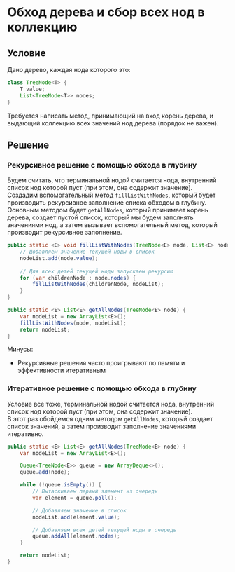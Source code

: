 # Обход дерева и сбор всех нод в коллекцию

## Условие

Дано дерево, каждая нода которого это:

```java
class TreeNode<T> {
    T value;
    List<TreeNode<T>> nodes;
}
```

Требуется написать метод, принимающий на вход корень дерева, и выдающий коллекцию всех значений нод дерева (порядок не важен).

## Решение

### Рекурсивное решение с помощью обхода в глубину

Будем считать, что терминальной нодой считается нода, внутренний список нод которой пуст (при этом, она содержит значение).\
Создадим вспомогательный метод `fillListWithNodes`, который будет производить рекурсивное заполнение списка обходом в глубину.\
Основным методом будет `getAllNodes`, который принимает корень дерева, создает пустой список, который мы будем заполнять значениями нод, а затем вызывает вспомогательный метод, который производит рекурсивное заполнение.

```java
public static <E> void fillListWithNodes(TreeNode<E> node, List<E> nodeList) {
    // Добавляем значение текущей ноды в список
    nodeList.add(node.value);    
    
    // Для всех детей текущей ноды запускаем рекурсию
    for (var childrenNode : node.nodes) {
        fillListWithNodes(childrenNode, nodeList);
    }
}

public static <E> List<E> getAllNodes(TreeNode<E> node) {
    var nodeList = new ArrayList<E>();
    fillListWithNodes(node, nodeList);
    return nodeList;
}
```

Минусы: 
* Рекурсивные решения часто проигрывают по памяти и эффективности итеративным

### Итеративное решение с помощью обхода в глубину

Условие все тоже, терминальной нодой считается нода, внутренний список нод которой пуст (при этом, она содержит значение).\
В этот раз обойдемся одним методом `getAllNodes`, который создает список значений, а затем производит заполнение значениями итеративно.

```java
public static <E> List<E> getAllNodes(TreeNode<E> node) {
    var nodeList = new ArrayList<E>();

    Queue<TreeNode<E>> queue = new ArrayDeque<>();
    queue.add(node);

    while (!queue.isEmpty()) {
        // Вытаскиваем первый элемент из очереди
        var element = queue.poll();

        // Добавляем значение в список
        nodeList.add(element.value);

        // Добавляем всех детей текущей ноды в очередь
        queue.addAll(element.nodes);
    }

    return nodeList;
}
```